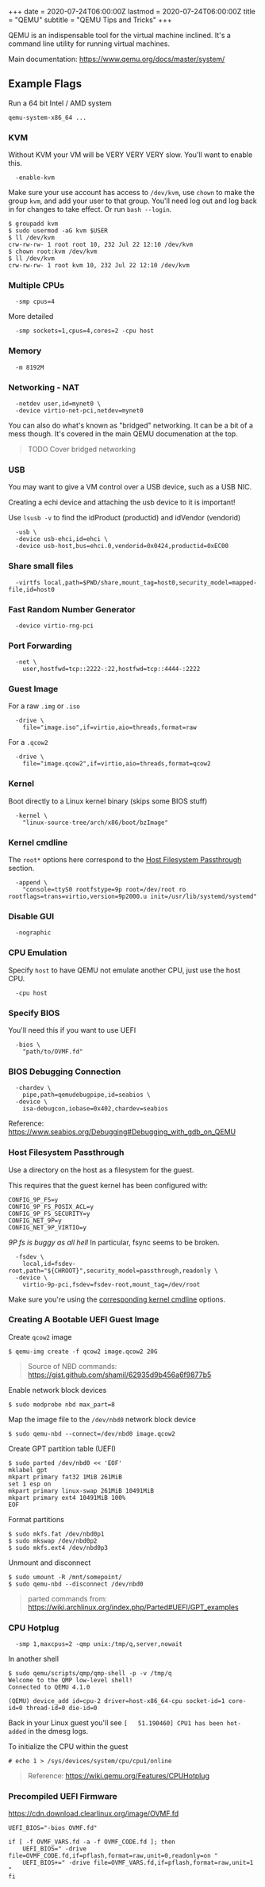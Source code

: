 +++
date = 2020-07-24T06:00:00Z
lastmod = 2020-07-24T06:00:00Z
title = "QEMU"
subtitle = "QEMU Tips and Tricks"
+++

QEMU is an indispensable tool for the virtual machine inclined. It's a command
line utility for running virtual machines.

Main documentation: https://www.qemu.org/docs/master/system/

## Example Flags

Run a 64 bit Intel / AMD system

```console
qemu-system-x86_64 ...
```

### KVM

Without KVM your VM will be VERY VERY VERY slow. You'll want to enable this.

```
  -enable-kvm
```

Make sure your use account has access to `/dev/kvm`, use `chown` to make the
group `kvm`, and add your user to that group. You'll need log out and log back
in for changes to take effect. Or run `bash --login`.

```console
$ groupadd kvm
$ sudo usermod -aG kvm $USER
$ ll /dev/kvm
crw-rw-rw- 1 root root 10, 232 Jul 22 12:10 /dev/kvm
$ chown root:kvm /dev/kvm
$ ll /dev/kvm
crw-rw-rw- 1 root kvm 10, 232 Jul 22 12:10 /dev/kvm
```

### Multiple CPUs

```
  -smp cpus=4
```

More detailed

```
  -smp sockets=1,cpus=4,cores=2 -cpu host
```

### Memory

```
  -m 8192M
```

### Networking - NAT

```
  -netdev user,id=mynet0 \
  -device virtio-net-pci,netdev=mynet0
```

You can also do what's known as "bridged" networking. It can be a bit of a mess
though. It's covered in the main QEMU documenation at the top.

> TODO Cover bridged networking

### USB

You may want to give a VM control over a USB device, such as a USB NIC.

Creating a echi device and attaching the usb device to it is important!

Use `lsusb -v` to find the idProduct (productid) and idVendor (vendorid)

```
  -usb \
  -device usb-ehci,id=ehci \
  -device usb-host,bus=ehci.0,vendorid=0x0424,productid=0xEC00
```

### Share small files

```
  -virtfs local,path=$PWD/share,mount_tag=host0,security_model=mapped-file,id=host0
```

### Fast Random Number Generator

```
  -device virtio-rng-pci
```

### Port Forwarding

```
  -net \
    user,hostfwd=tcp::2222-:22,hostfwd=tcp::4444-:2222
```

### Guest Image

For a raw `.img` or `.iso`

```
  -drive \
    file="image.iso",if=virtio,aio=threads,format=raw
```

For a `.qcow2`

```
  -drive \
    file="image.qcow2",if=virtio,aio=threads,format=qcow2
```

### Kernel

Boot directly to a Linux kernel binary (skips some BIOS stuff)

```
  -kernel \
    "linux-source-tree/arch/x86/boot/bzImage"
```

### Kernel cmdline

The `root*` options here correspond to the
[Host Filesystem Passthrough](#host-filesystem-passthrough) section.

```
  -append \
    "console=ttyS0 rootfstype=9p root=/dev/root ro rootflags=trans=virtio,version=9p2000.u init=/usr/lib/systemd/systemd"
```

### Disable GUI

```
  -nographic
```

### CPU Emulation

Specify `host` to have QEMU not emulate another CPU, just use the host CPU.

```
  -cpu host
```

### Specify BIOS

You'll need this if you want to use UEFI

```
  -bios \
    "path/to/OVMF.fd"
```

### BIOS Debugging Connection

```
  -chardev \
    pipe,path=qemudebugpipe,id=seabios \
  -device \
    isa-debugcon,iobase=0x402,chardev=seabios
```

Reference: https://www.seabios.org/Debugging#Debugging_with_gdb_on_QEMU

### Host Filesystem Passthrough

Use a directory on the host as a filesystem for the guest.

This requires that the guest kernel has been configured with:

```
CONFIG_9P_FS=y
CONFIG_9P_FS_POSIX_ACL=y
CONFIG_9P_FS_SECURITY=y
CONFIG_NET_9P=y
CONFIG_NET_9P_VIRTIO=y
```

*9P fs is buggy as all hell* In particular, fsync seems to be broken.

```
  -fsdev \
    local,id=fsdev-root,path="${CHROOT}",security_model=passthrough,readonly \
  -device \
    virtio-9p-pci,fsdev=fsdev-root,mount_tag=/dev/root
```

Make sure you're using the [corresponding kernel cmdline](#kernel-cmdline)
options.

### Creating A Bootable UEFI Guest Image

Create `qcow2` image

```console
$ qemu-img create -f qcow2 image.qcow2 20G
```

> Source of NBD commands: https://gist.github.com/shamil/62935d9b456a6f9877b5

Enable network block devices

```console
$ sudo modprobe nbd max_part=8
```

Map the image file to the `/dev/nbd0` network block device

```console
$ sudo qemu-nbd --connect=/dev/nbd0 image.qcow2
```

Create GPT partition table (UEFI)

```console
$ sudo parted /dev/nbd0 << 'EOF'
mklabel gpt
mkpart primary fat32 1MiB 261MiB
set 1 esp on
mkpart primary linux-swap 261MiB 10491MiB
mkpart primary ext4 10491MiB 100%
EOF
```

Format partitions

```console
$ sudo mkfs.fat /dev/nbd0p1
$ sudo mkswap /dev/nbd0p2
$ sudo mkfs.ext4 /dev/nbd0p3
```

Unmount and disconnect

```console
$ sudo umount -R /mnt/somepoint/
$ sudo qemu-nbd --disconnect /dev/nbd0
```

> parted commands from: https://wiki.archlinux.org/index.php/Parted#UEFI/GPT_examples

### CPU Hotplug

```conole
  -smp 1,maxcpus=2 -qmp unix:/tmp/q,server,nowait
```

In another shell

```console
$ sudo qemu/scripts/qmp/qmp-shell -p -v /tmp/q
Welcome to the QMP low-level shell!
Connected to QEMU 4.1.0

(QEMU) device_add id=cpu-2 driver=host-x86_64-cpu socket-id=1 core-id=0 thread-id=0 die-id=0
```

Back in your Linux guest you'll see
`[   51.190460] CPU1 has been hot-added` in the dmesg logs.

To initialize the CPU within the guest

```console
# echo 1 > /sys/devices/system/cpu/cpu1/online
```

> Reference: https://wiki.qemu.org/Features/CPUHotplug

### Precompiled UEFI Firmware

https://cdn.download.clearlinux.org/image/OVMF.fd

```
UEFI_BIOS="-bios OVMF.fd"

if [ -f OVMF_VARS.fd -a -f OVMF_CODE.fd ]; then
    UEFI_BIOS=" -drive file=OVMF_CODE.fd,if=pflash,format=raw,unit=0,readonly=on "
    UEFI_BIOS+=" -drive file=OVMF_VARS.fd,if=pflash,format=raw,unit=1 "
fi
```
